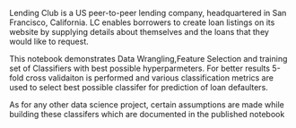 Lending Club is a US peer-to-peer lending company, headquartered in San Francisco, California. LC enables borrowers to create 
loan listings on its website by supplying details about themselves and the loans that they would like to request.

This notebook demonstrates Data Wrangling,Feature Selection and training set of Classifiers with best possible hyperparmeters.
For better results 5-fold cross validaiton is performed and various classification metrics are used to select best possible classifer for prediction of loan defaulters.

As for any other data science project, certain assumptions are made while building these classifers which are documented in the published notebook 

